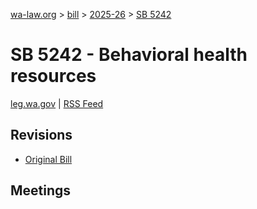 [wa-law.org](/) > [bill](/bill/) > [2025-26](/bill/2025-26/) > [SB 5242](/bill/2025-26/sb/5242/)

# SB 5242 - Behavioral health resources
[leg.wa.gov](https://app.leg.wa.gov/billsummary?BillNumber=5242&Year=2025&Initiative=false) | [RSS Feed](./rss.xml)

## Revisions
* [Original Bill](1/)

## Meetings